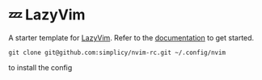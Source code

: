# 💤 LazyVim

A starter template for [LazyVim](https://github.com/LazyVim/LazyVim).
Refer to the [documentation](https://lazyvim.github.io/installation) to get started.


``` git clone git@github.com:simplicy/nvim-rc.git ~/.config/nvim ```


to install the config
